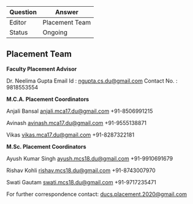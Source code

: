 | Question|Answer|
|-|-|
|Editor|Placement Team|
|Status|Ongoing|

## Placement Team


**Faculty Placement Advisor**

Dr. Neelima Gupta
Email Id : ngupta.cs.du@gmail.com
Contact No. : 9818553554

**M.C.A. Placement Coordinators**

Anjali Bansal
anjali.mca17.du@gmail.com
+91-8506991215

Avinash 
avinash.mca17.du@gmail.com
+91-9555138871

Vikas
vikas.mca17.du@gmail.com
+91-8287322181



**M.Sc. Placement Coordinators**

Ayush Kumar Singh
ayush.mcs18.du@gmail.com
+91-9910691679


Rishav Kohli
rishav.mcs18.du@gmail.com
+91-8743007970



Swati Gautam
swati.mcs18.du@gmail.com
+91-9717235471


For further correspondence contact: ducs.placement.2020@gmail.com
